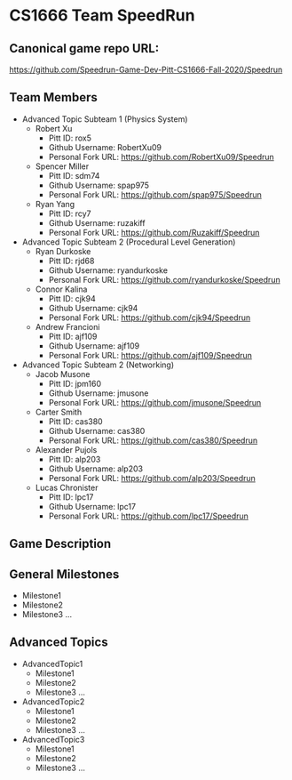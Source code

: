 # CS1666 Team SpeedRun

## Canonical game repo URL:

https://github.com/Speedrun-Game-Dev-Pitt-CS1666-Fall-2020/Speedrun

## Team Members
* Advanced Topic Subteam 1 (Physics System)
	* Robert Xu
		* Pitt ID: rox5
		* Github Username: RobertXu09
		* Personal Fork URL: https://github.com/RobertXu09/Speedrun
	* Spencer Miller
		* Pitt ID: sdm74
		* Github Username: spap975
		* Personal Fork URL: https://github.com/spap975/Speedrun
	* Ryan Yang
		* Pitt ID: rcy7
		* Github Username: ruzakiff
		* Personal Fork URL: https://github.com/Ruzakiff/Speedrun
* Advanced Topic Subteam 2 (Procedural Level Generation)
	* Ryan Durkoske
		* Pitt ID: rjd68
		* Github Username: ryandurkoske
		* Personal Fork URL: https://github.com/ryandurkoske/Speedrun
	* Connor Kalina
		* Pitt ID: cjk94
		* Github Username: cjk94
		* Personal Fork URL: https://github.com/cjk94/Speedrun
	* Andrew Francioni
		* Pitt ID: ajf109
		* Github Username: ajf109
		* Personal Fork URL: https://github.com/ajf109/Speedrun
* Advanced Topic Subteam 2 (Networking)
	* Jacob Musone
		* Pitt ID: jpm160
		* Github Username: jmusone
		* Personal Fork URL: https://github.com/jmusone/Speedrun
	* Carter Smith
		* Pitt ID: cas380
		* Github Username: cas380
		* Personal Fork URL: https://github.com/cas380/Speedrun
	* Alexander Pujols
		* Pitt ID: alp203
		* Github Username: alp203
		* Personal Fork URL: https://github.com/alp203/Speedrun
	* Lucas Chronister
		* Pitt ID: lpc17
		* Github Username: lpc17
		* Personal Fork URL: https://github.com/lpc17/Speedrun 

## Game Description


## General Milestones

* Milestone1
* Milestone2
* Milestone3
...

## Advanced Topics

* AdvancedTopic1
	* Milestone1
	* Milestone2
	* Milestone3
	...
* AdvancedTopic2
	* Milestone1
	* Milestone2
	* Milestone3
	...
* AdvancedTopic3
	* Milestone1
	* Milestone2
	* Milestone3
	...
